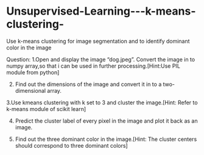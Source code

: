 # Unsupervised-Learning---k-means-clustering-
Use k-means clustering for image segmentation and to identify dominant color in the image


Question:
1.Open and display the image “dog.jpeg”. Convert the image in to numpy array,so that i can be   used in further processing.[Hint:Use PIL module from python]

2. Find out the dimensions of the image and convert it in to a two-dimensional array.

3.Use kmeans clustering with k set to 3 and cluster the image.[Hint: Refer to k-means module of scikit learn]

4. Predict the cluster label of every pixel in the image and plot it back as an image.

5. Find out the three dominant color in the image.[Hint: The cluster centers should correspond to three dominant colors]
